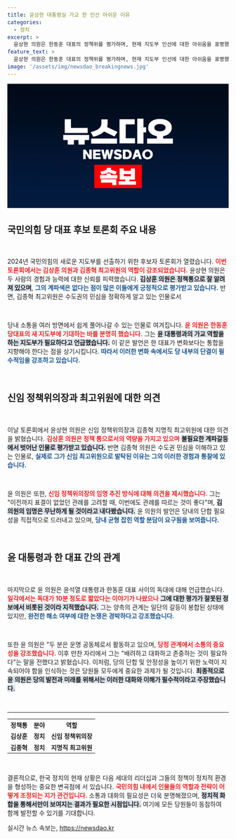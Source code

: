 ```yaml
---
title: 윤상현 대통령실 가교 한 인선 아쉬운 이유
categories:
  - 정치
excerpt: >
  윤상현 의원은 한동훈 대표의 정책위를 평가하며, 현재 지도부 인선에 대한 아쉬움을 표명했다. 그는 김상훈 의원과 김종혁 최고위원을 각각 정책통과 민심의 대변자로 평가하며 갈등 봉합을 강조했다. 과거 사례를 들어 당정 소통의 중요성을 강조하며, 변화보다 통합의 필요성을 주장했다.
feature_text: >
  윤상현 의원은 한동훈 대표의 정책위를 평가하며, 현재 지도부 인선에 대한 아쉬움을 표명했다. 그는 김상훈 의원과 김종혁 최고위원을 각각 정책통과 민심의 대변자로 평가하며 갈등 봉합을 강조했다. 과거 사례를 들어 당정 소통의 중요성을 강조하며, 변화보다 통합의 필요성을 주장했다.
image: '/assets/img/newsdao_breakingnews.jpg'
---
```


<p><img src="/assets/img/newsdao_breakingnews.jpg" alt="implanttips 속보" /></p>

<h2 data-ke-size="size26">국민의힘 당 대표 후보 토론회 주요 내용</h2>

<p data-ke-size="size16">&nbsp;</p>

<p data-ke-size="size16">2024년 국민의힘의 새로운 지도부를 선출하기 위한 후보자 토론회가 열렸습니다. <b><span style="color: #ee2323;">이번 토론회에서는 김상훈 의원과 김종혁 최고위원의 역할이 강조되었습니다.</span></b> 윤상현 의원은 두 사람의 경험과 능력에 대한 신뢰를 피력했습니다. <b><span style="background-color: #21538527;">김상훈 의원은 정책통으로 잘 알려져 있으며</span></b>, <b><span style="color: #1a5490;">그의 계파색은 없다는 점이 많은 이들에게 긍정적으로 평가받고 있습니다.</span></b> 반면, 김종혁 최고위원은 수도권의 민심을 정확하게 알고 있는 인물로서 </p>

<p data-ke-size="size16">&nbsp;</p>

<p data-ke-size="size16">당내 소통을 여러 방면에서 쉽게 풀어나갈 수 있는 인물로 여겨집니다. <b><span style="color: #ee2323;">윤 의원은 한동훈 당대표의 새 지도부에 기대하는 바를 분명히 했습니다.</span></b> 그는 <b><span style="background-color: #21538527;">윤 대통령과의 가교 역할을 하는 지도부가 필요하다고 언급했습니다.</span></b> 이 같은 발언은 한 대표가 변화보다는 통합을 지향해야 한다는 점을 상기시킵니다. <b><span style="color: #1a5490;">따라서 이러한 변화 속에서도 당 내부의 단결이 필수적임을 강조하고 있습니다.</span></b></p>

<p data-ke-size="size16">&nbsp;</p>

<h2 data-ke-size="size26">신임 정책위의장과 최고위원에 대한 의견</h2>

<p data-ke-size="size16">&nbsp;</p>

<p data-ke-size="size16">이날 토론회에서 윤상현 의원은 신임 정책위의장과 김종혁 지명직 최고위원에 대한 의견을 밝혔습니다. <b><span style="color: #ee2323;">김상훈 의원은 정책 통으로서의 역량을 가지고 있으며</span></b> <b><span style="background-color: #21538527;">불필요한 계파갈등에서 벗어난 인물로 평가받고 있습니다.</span></b> 반면 김종혁 의원은 수도권 민심을 이해하고 있는 인물로, <b><span style="color: #1a5490;">실제로 그가 신임 최고위원으로 발탁된 이유는 그의 이러한 경험과 통찰에 있습니다.</span></b></p>

<p data-ke-size="size16">&nbsp;</p>

<p data-ke-size="size16">윤 의원은 또한, <b><span style="color: #ee2323;">신임 정책위의장의 임명 추진 방식에 대해 의견을 제시했습니다.</span></b> 그는 "이전까지 표결이 없었던 관례를 고려할 때, 이번에도 관례를 따르는 것이 좋다"며, <b><span style="background-color: #21538527;">김 의원의 임명은 무난하게 될 것이라고 내다봤습니다.</span></b> 윤 의원의 발언은 당내의 단합 필요성을 직접적으로 드러내고 있으며, <b><span style="color: #1a5490;">당내 균형 잡힌 역할 분담이 요구됨을 보여줍니다.</span></b></p>

<p data-ke-size="size16">&nbsp;</p>

<h2 data-ke-size="size26">윤 대통령과 한 대표 간의 관계</h2>

<p data-ke-size="size16">&nbsp;</p>

<p data-ke-size="size16">마지막으로 윤 의원은 윤석열 대통령과 한동훈 대표 사이의 독대에 대해 언급했습니다. <b><span style="color: #ee2323;">일각에서는 독대가 10분 정도로 짧았다는 이야기가 나왔으나</span></b> <b><span style="background-color: #21538527;">그에 대한 평가가 잘못된 정보에서 비롯된 것이라 지적했습니다.</span></b> 그는 양측의 관계는 일단의 갈등이 봉합된 상태에 있지만, <b><span style="color: #1a5490;">완전한 해소 여부에 대한 논쟁은 경박하다고 강조했습니다.</span></b> </p>

<p data-ke-size="size16">&nbsp;</p>

<p data-ke-size="size16">또한 윤 의원은 "두 분은 운명 공동체로서 활동하고 있으며, <b><span style="color: #ee2323;">당정 관계에서 소통의 중요성을 강조했습니다.</span></b> 이후 만찬 자리에서 그는 "배려하고 대화하고 존중하는 것이 필요하다"는 말을 전했다고 밝혔습니다. 이처럼, 당의 단합 및 안정성을 높이기 위한 노력이 지속되어야 함을 인식하는 것은 당원들 모두에게 중요한 과제가 될 것입니다. <b><span style="background-color: #21538527;">최종적으로 윤 의원은 당의 발전과 미래를 위해서는 이러한 대화와 이해가 필수적이라고 주장했습니다.</span></b></p>

<p data-ke-size="size16">&nbsp;</p>

<hr/>

<table style="width:100%">
    <tr>
        <th>정책통</th>
        <th>분야</th>
        <th>역할</th>
    </tr>
    <tr>
        <td style="text-align: center; height: 17px;"><b>김상훈</b></td>
        <td style="text-align: center; height: 17px;"><b>정치</b></td>
        <td style="text-align: center; height: 17px;"><b>신임 정책위의장</b></td>
    </tr>
    <tr>
        <td style="text-align: center; height: 17px;"><b>김종혁</b></td>
        <td style="text-align: center; height: 17px;"><b>정치</b></td>
        <td style="text-align: center; height: 17px;"><b>지명직 최고위원</b></td>
    </tr>
</table>

<p data-ke-size="size16">&nbsp;</p>

<p data-ke-size="size16">결론적으로, 한국 정치의 현재 상황은 다음 세대의 리더십과 그들의 정책이 정치적 환경을 형성하는 중요한 변곡점에 서 있습니다. <b><span style="color: #ee2323;">국민의힘 내에서 인물들의 역할과 전략이 어떻게 조정되는 지가 관건입니다.</span></b> 소통과 대화의 필요성은 더욱 분명해졌으며, <b><span style="background-color: #21538527;">정치적 화합을 통해서만이 보여지는 결과가 필요한 시점입니다.</span></b> 여기에 모든 당원들이 동참하여 함께 발전할 수 있기를 기대합니다.</p>
실시간 뉴스 속보는, <a href="https://newsdao.kr" rel="dofollow">https://newsdao.kr</a>


